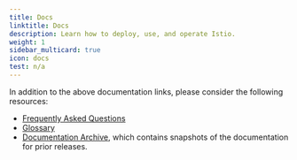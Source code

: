 ```yaml
---
title: Docs
linktitle: Docs
description: Learn how to deploy, use, and operate Istio.
weight: 1
sidebar_multicard: true
icon: docs
test: n/a
---
```


In addition to the above documentation links, please consider the following resources:

- [Frequently Asked Questions](/faq)
- [Glossary](/docs/reference/glossary)
- [Documentation Archive](https://istio.io/archive/), which contains snapshots of the documentation for prior releases.
